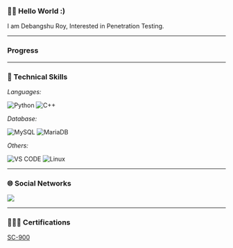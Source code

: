 ### 👋🏻 Hello World :)  

I am Debangshu Roy, Interested in Penetration Testing.  

---  

### Progress  

 <script src="https://tryhackme.com/badge/1237215"></script>  
 

---  

### 💼 Technical Skills

*Languages:*  

![Python](https://img.shields.io/badge/python-3670A0?style=for-the-badge&logo=python&logoColor=ffdd54)  ![C++](https://img.shields.io/badge/c++-%2300599C.svg?style=for-the-badge&logo=c%2B%2B&logoColor=white)  

*Database:*  

![MySQL](https://img.shields.io/badge/mysql-%2300f.svg?style=for-the-badge&logo=mysql&logoColor=white)  ![MariaDB](https://img.shields.io/badge/MariaDB-003545?style=for-the-badge&logo=mariadb&logoColor=white)  

*Others:*  

![VS CODE](https://img.shields.io/badge/Visual_Studio_Code-0078D4?style=for-the-badge&logo=visual%20studio%20code&logoColor=white) ![Linux](https://img.shields.io/badge/Linux-FCC624?style=for-the-badge&logo=linux&logoColor=black)  

---  

### 🌐 Social Networks  

<p align="left">
<a href="https://linkedin.com/in/debangshu-roy-773827254" target="blank">  <img align="center" src="https://img.shields.io/badge/LinkedIn-0077B5?style=for-the-badge&logo=linkedin&logoColor=white"/></a>
</p>

---  

### 👨🏻‍🎓 Certifications  

<a href="https://www.credly.com/badges/15e9cb4a-74d9-4a6b-aed6-75d4e1ad52d8/public_url" >SC-900</a>

